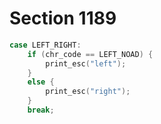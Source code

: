 # Section 1189

```c << Cases of |print_cmd_chr| for symbolic printing of primitives >>+=
case LEFT_RIGHT:
    if (chr_code == LEFT_NOAD) {
        print_esc("left");
    }
    else {
        print_esc("right");
    }
    break;
```
